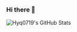 ### Hi there 👋

<!--
**Hyq0719/Hyq0719** is a ✨ _special_ ✨ repository because its `README.md` (this file) appears on your GitHub profile.

Here are some ideas to get you started:

- 🔭 I’m currently working on ...
- 🌱 I’m currently learning ...
- 👯 I’m looking to collaborate on ...
- 🤔 I’m looking for help with ...
- 💬 Ask me about ...
- 📫 How to reach me: ...
- 😄 Pronouns: ...
- ⚡ Fun fact: ...
-->

![Hyq0719's GitHub Stats](https://github-readme-stats.vercel.app/api?username=hyq0719&count_private=true&show_icons=true&hide=stars&theme=solarized-light)
